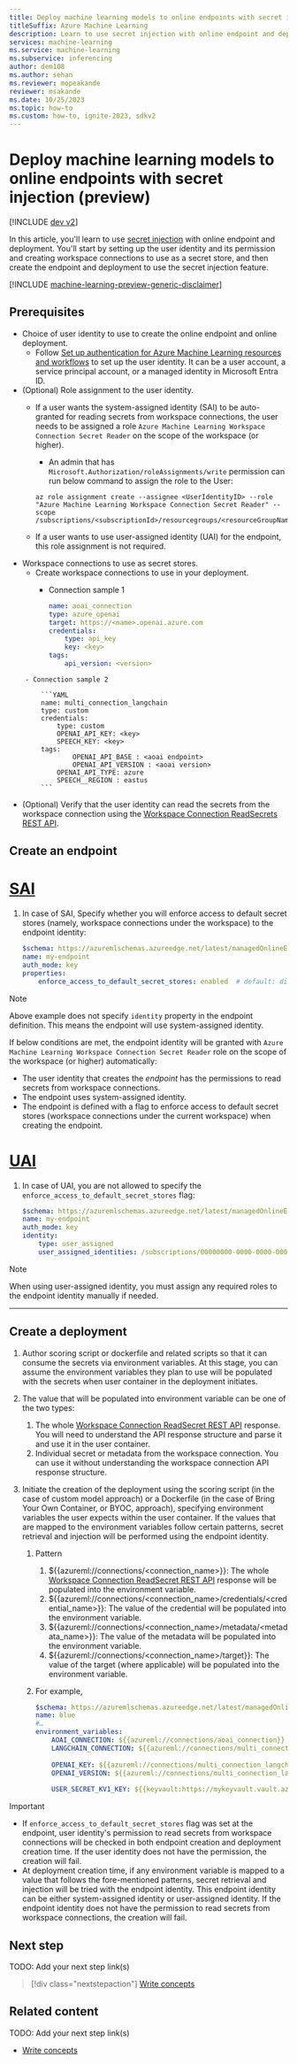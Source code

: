 ```yaml
---
title: Deploy machine learning models to online endpoints with secret injection
titleSuffix: Azure Machine Learning
description: Learn to use secret injection with online endpoint and deployment.
services: machine-learning
ms.service: machine-learning
ms.subservice: inferencing
author: dem108
ms.author: sehan
ms.reviewer: mopeakande
reviewer: msakande
ms.date: 10/25/2023
ms.topic: how-to
ms.custom: how-to, ignite-2023, sdkv2
---
```


# Deploy machine learning models to online endpoints with secret injection (preview)

[!INCLUDE [dev v2](includes/machine-learning-dev-v2.md)]

In this article, you'll learn to use [secret injection](concept-secret-injection.md) with online endpoint and deployment. You'll start by setting up the user identity and its permission and creating workspace connections to use as a secret store, and then create the endpoint and deployment to use the secret injection feature.

[!INCLUDE [machine-learning-preview-generic-disclaimer](includes/machine-learning-preview-generic-disclaimer.md)]

<!-- TODO:
Explain key vault as well

-->

## Prerequisites

- Choice of user identity to use to create the online endpoint and online deployment.
    - Follow [Set up authentication for Azure Machine Learning resources and workflows](how-to-setup-authentication.md) to set up the user identity. It can be a user account, a service principal account, or a managed identity in Microsoft Entra ID.
- (Optional) Role assignment to the user identity.
    - If a user wants the system-assigned identity (SAI) to be auto-granted for reading secrets from workspace connections, the user needs to be assigned a role `Azure Machine Learning Workspace Connection Secret Reader` on the scope of the workspace (or higher).
        - An admin that has `Microsoft.Authorization/roleAssignments/write` permission can run below command to assign the role to the User:

        ```azurecli
        az role assignment create --assignee <UserIdentityID> --role "Azure Machine Learning Workspace Connection Secret Reader" --scope /subscriptions/<subscriptionId>/resourcegroups/<resourceGroupName>/providers/Microsoft.MachineLearningServices/workspaces/<workspaceName>
        ```

    - If a user wants to use user-assigned identity (UAI) for the endpoint, this role assignment is not required.
- Workspace connections to use as secret stores.
    - Create workspace connections to use in your deployment.
        - Connection sample 1

            ```YAML
            name: aoai_connection
            type: azure_openai
            target: https://<name>.openai.azure.com
            credentials:
                type: api_key
                key: <key>
            tags:
                api_version: <version>
            ```
<!-- TODO: check if `tags` is the latest -->
        - Connection sample 2
    
            ```YAML
            name: multi_connection_langchain
            type: custom
            credentials:
                type: custom
                OPENAI_API_KEY: <key>
                SPEECH_KEY: <key>
            tags:
                    OPENAI_API_BASE : <aoai endpoint>
                    OPENAI_API_VERSION : <aoai version>
                OPENAI_API_TYPE: azure
                SPEECH__REGION : eastus
            ```
<!-- TODO: check if `tags` is the latest -->
    
- (Optional) Verify that the user identity can read the secrets from the workspace connection using the [Workspace Connection ReadSecrets REST API](TBD).


## Create an endpoint

# [SAI](#tab/sai)

1. In case of SAI, Specify whether you will enforce access to default secret stores (namely, workspace connections under the workspace) to the endpoint identity:

    ```YAML
    $schema: https://azuremlschemas.azureedge.net/latest/managedOnlineEndpoint.schema.json
    name: my-endpoint
    auth_mode: key
    properties:
        enforce_access_to_default_secret_stores: enabled  # default: disabled
    ```

  > [!NOTE]
  > Above example does not specify `identity` property in the endpoint definition. This means the endpoint will use system-assigned identity.
  > 
  > If below conditions are met, the endpoint identity will be granted with `Azure Machine Learning Workspace Connection Secret Reader` role on the scope of the workspace (or higher) automatically:
  > - The user identity that creates the _endpoint_ has the permissions to read secrets from workspace connections.
  > - The endpoint uses system-assigned identity.
  > - The endpoint is defined with a flag to enforce access to default secret stores (workspace connections under the current workspace) when creating the endpoint.

# [UAI](#tab/uai)

1. In case of UAI, you are not allowed to specify the `enforce_access_to_default_secret_stores` flag:

    ```YAML
    $schema: https://azuremlschemas.azureedge.net/latest/managedOnlineEndpoint.schema.json
    name: my-endpoint
    auth_mode: key
    identity:
        type: user_assigned
        user_assigned_identities: /subscriptions/00000000-0000-0000-000-000000000000/resourcegroups/myrg/providers/Microsoft.ManagedIdentity/userAssignedIdentities/my-identity 
    ```

> [!NOTE]
  > When using user-assigned identity, you must assign any required roles to the endpoint identity manually if needed.

---

## Create a deployment

1. Author scoring script or dockerfile and related scripts so that it can consume the secrets via environment variables. At this stage, you can assume the environment variables they plan to use will be populated with the secrets when user container in the deployment initiates.
1. The value that will be populated into environment variable can be one of the two types:
    1. The whole [Workspace Connection ReadSecret REST API](TBD) response. You will need to understand the API response structure and parse it and use it in the user container.
    1. Individual secret or metadata from the workspace connection. You can use it without understanding the workspace connection API response structure.

1. Initiate the creation of the deployment using the scoring script (in the case of custom model approach) or a Dockerfile (in the case of Bring Your Own Container, or BYOC, approach), specifying environment variables the user expects within the user container. If the values that are mapped to the environment variables follow certain patterns, secret retrieval and injection will be performed using the endpoint identity.
    1. Pattern
        1. ${{azureml://connections/<connection_name>}}: The whole [Workspace Connection ReadSecret REST API](TBD) response will be populated into the environment variable.
        1. ${{azureml://connections/<connection_name>/credentials/<credential_name>}}: The value of the credential will be populated into the environment variable.
        1. ${{azureml://connections/<connection_name>/metadata/<metadata_name>}}: The value of the metadata will be populated into the environment variable.
        1. ${{azureml://connections/<connection_name>/target}}: The value of the target (where applicable) will be populated into the environment variable.
        <!-- 1. TBD: KV -->
    1. For example,

        ```YAML
        $schema: https://azuremlschemas.azureedge.net/latest/managedOnlineDeployment.schema.json
        name: blue
        #…
        environment_variables:
            AOAI_CONNECTION: ${{azureml://connections/aoai_connection}} # Specifying WS connection with the simple notation, the whole connection/listsecrets response including confidentials and metadata will be passed as a whole. CLI/SDK or WorkspaceRP will resolve this to the proper ARM resource ID and send it to the backend.
            LANGCHAIN_CONNECTION: ${{azureml://connections/multi_connection_langchain}}
            
            OPENAI_KEY: ${{azureml://connections/multi_connection_langchain/credentials/OPENAI_API_KEY}} # Specifying each credential to use.
            OPENAI_VERSION: ${{azureml://connections/multi_connection_langchain/metadata/OPENAI_API_VERSION}} # Specifying each metadata to use.
            
            USER_SECRET_KV1_KEY: ${{keyvault:https://mykeyvault.vault.azure.net/secrets/secret1/secretversion1}} # Specifying WS KV using the vault URI that contains the secret name and secret version. CLI/SDK or WorkspaceRP will resolve this to the pair of (proper ARM resource ID + secret name + secret version) and send it to the backend        
        ```

> [!IMPORTANT]
> - If `enforce_access_to_default_secret_stores` flag was set at the endpoint, user identity's permission to read secrets from workspace connections will be checked in both endpoint creation and deployment creation time. If the user identity does not have the permission, the creation will fail.
> - At deployment creation time, if any environment variable is mapped to a value that follows the fore-mentioned patterns, secret retrieval and injection will be tried with the endpoint identity. This endpoint identity can be either system-assigned identity or user-assigned identity. If the endpoint identity does not have the permission to read secrets from workspace connections, the creation will fail.


<!-- 5. Next step/Related content------------------------------------------------------------------------

Optional: You have two options for manually curated links in this pattern: Next step and Related content. You don't have to use either, but don't use both.
  - For Next step, provide one link to the next step in a sequence. Use the blue box format
  - For Related content provide 1-3 links. Include some context so the customer can determine why they would click the link. Add a context sentence for the following links.

-->

## Next step

TODO: Add your next step link(s)

> [!div class="nextstepaction"]
> [Write concepts](article-concept.md)

<!-- OR -->

## Related content

TODO: Add your next step link(s)

- [Write concepts](article-concept.md)

<!--
Remove all the comments in this template before you sign-off or merge to the main branch.
-->